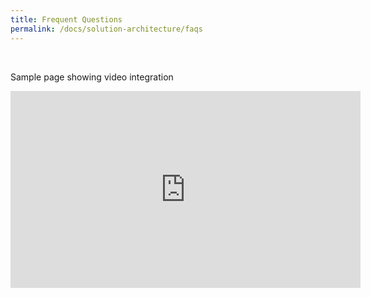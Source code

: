```yaml
---
title: Frequent Questions
permalink: /docs/solution-architecture/faqs
---
```


<br>

Sample page showing video integration


<iframe width="560" height="315" src="https://www.youtube.com/embed/MaIFF5h2_UM?si=gIEredrU3yhchQAJ" title="YouTube video player" frameborder="0" allow="accelerometer; autoplay; clipboard-write; encrypted-media; gyroscope; picture-in-picture; web-share" referrerpolicy="strict-origin-when-cross-origin" allowfullscreen></iframe>